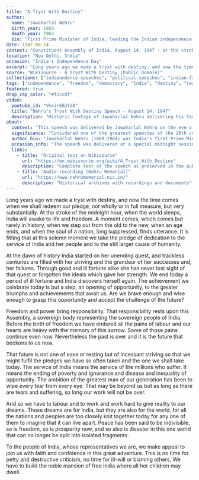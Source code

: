 ```yaml
---
title: "A Tryst With Destiny"
author:
  name: "Jawaharlal Nehru"
  birth_year: 1889
  death_year: 1964
  bio: "First Prime Minister of India, leading the Indian independence movement alongside Mahatma Gandhi"
date: 1947-08-14
context: "Constituent Assembly of India, August 14, 1947 - at the stroke of midnight marking India's independence"
location: "New Delhi, India"
occasion: "India's Independence Day"
excerpt: "Long years ago we made a tryst with destiny, and now the time comes when we shall redeem our pledge, not wholly or in full measure, but very substantially."
source: "Wikisource - A Tryst With Destiny (Public Domain)"
collections: ["independence-speeches", "political-speeches", "indian-freedom-movement"]
tags: ["independence", "freedom", "democracy", "India", "destiny", "responsibility", "nation-building"]
featured: true
drop_cap_color: "#f2cc8f"
video:
  youtube_id: "VnxirE62Yd8"
  title: "Nehru's Tryst With Destiny Speech - August 14, 1947"
  description: "Historic footage of Jawaharlal Nehru delivering his famous 'Tryst With Destiny' speech on the eve of India's independence"
about:
  context: "This speech was delivered by Jawaharlal Nehru on the eve of India's independence, at the stroke of midnight on August 14-15, 1947. It marked the end of nearly 200 years of British colonial rule and the birth of the world's largest democracy. The speech was delivered to the Constituent Assembly of India in New Delhi, as the Indian flag was hoisted for the first time as a free nation."
  significance: "Considered one of the greatest speeches of the 20th century, 'A Tryst With Destiny' captured the hopes and aspirations of a newly independent India. The speech set the tone for India's approach to governance, emphasizing service to the people, ending poverty and inequality, and India's role in the global community. Its poetic language and philosophical depth made it an enduring symbol of India's independence struggle."
  author_bio: "Jawaharlal Nehru (1889-1964) was India's first Prime Minister and a central figure in the Indian independence movement. Educated at Harrow and Cambridge, he was deeply influenced by Gandhi's philosophy of non-violence. Nehru served as Prime Minister from 1947 until his death in 1964, shaping modern India's democratic institutions, foreign policy of non-alignment, and commitment to secularism and socialism."
  occasion_info: "The speech was delivered at a special midnight session of the Constituent Assembly, timed to coincide with India's independence at the stroke of midnight. This dramatic timing was chosen to mark the transition from colonial rule to freedom, as Nehru famously said, 'when the world sleeps, India will awake to life and freedom.'"
  links:
    - title: "Original text on Wikisource"
      url: "https://en.wikisource.org/wiki/A_Tryst_With_Destiny"
      description: "Complete text of the speech as preserved in the public domain"
    - title: "Audio recording (Nehru Memorial)"
      url: "https://www.nehrumemorial.nic.in/"
      description: "Historical archives with recordings and documents"
---
```


Long years ago we made a tryst with destiny, and now the time comes when we shall redeem our pledge, not wholly or in full measure, but very substantially. At the stroke of the midnight hour, when the world sleeps, India will awake to life and freedom. A moment comes, which comes but rarely in history, when we step out from the old to the new, when an age ends, and when the soul of a nation, long suppressed, finds utterance. It is fitting that at this solemn moment we take the pledge of dedication to the service of India and her people and to the still larger cause of humanity.

At the dawn of history India started on her unending quest, and trackless centuries are filled with her striving and the grandeur of her successes and, her failures. Through good and ill fortune alike she has never lost sight of that quest or forgotten the ideals which gave her strength. We end today a period of ill fortune and India discovers herself again. The achievement we celebrate today is but a step, an opening of opportunity, to the greater triumphs and achievements that await us. Are we brave enough and wise enough to grasp this opportunity and accept the challenge of the future?

Freedom and power bring responsibility. That responsibility rests upon this Assembly, a sovereign body representing the sovereign people of India. Before the birth of freedom we have endured all the pains of labour and our hearts are heavy with the memory of this sorrow. Some of those pains continue even now. Nevertheless the past is over and it is the future that beckons to us now.

That future is not one of ease or resting but of incessant striving so that we might fulfil the pledges we have so often taken and the one we shall take today. The service of India means the service of the millions who suffer. It means the ending of poverty and ignorance and disease and inequality of opportunity. The ambition of the greatest man of our generation has been to wipe every tear from every eye. That may be beyond us but as long as there are tears and suffering, so long our work will not be over.

And so we have to labour and to work and work hard to give reality to our dreams. Those dreams are for India, but they are also for the world, for all the nations and peoples are too closely knit together today for any one of them to imagine that it can live apart. Peace has been said to be indivisible, so is freedom, so is prosperity now, and so also is disaster in this one world that can no longer be split into isolated fragments.

To the people of India, whose representatives we are, we make appeal to join us with faith and confidence in this great adventure. This is no time for petty and destructive criticism, no time for ill-will or blaming others. We have to build the noble mansion of free India where all her children may dwell.